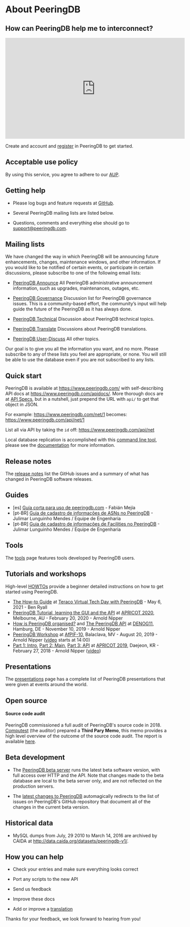 # About PeeringDB

## How can PeeringDB help me to interconnect?

<iframe width="560" height="315" src="https://www.youtube-nocookie.com/embed/QA2PvYbvDhg" title="YouTube video player" frameborder="0" allow="accelerometer; autoplay; clipboard-write; encrypted-media; gyroscope; picture-in-picture" allowfullscreen></iframe>

Create and account and [register](https://www.peeringdb.com/register) in PeeringDB to get started.

## Acceptable use policy

By using this service, you agree to adhere to our [AUP](https://www.peeringdb.com/aup).

## Getting help

* Please log bugs and feature requests at [GitHub](https://github.com/peeringdb/peeringdb/issues).

* Several PeeringDB mailing lists are listed below.

* Questions, comments and everything else should go to <support@peeringdb.com>.

## Mailing lists

We have changed the way in which PeeringDB will be announcing future enhancements, changes, maintenance windows, and other information. If you would like to be notified of certain events, or participate in certain discussions, please subscribe to one of the following email lists:

* [PeeringDB Announce](http://lists.peeringdb.com/cgi-bin/mailman/listinfo/pdb-announce)
    All PeeringDB administrative announcement information, such as upgrades, maintenances, outages, etc.

* [PeeringDB Governance](http://lists.peeringdb.com/cgi-bin/mailman/listinfo/pdb-gov)
    Discussion list for PeeringDB governance issues.  This is a community-based effort, the community’s input will help guide the future of the PeeringDB as it has always done.

* [PeeringDB Technical](http://lists.peeringdb.com/cgi-bin/mailman/listinfo/pdb-tech)
    Discussion about PeeringDB technical topics.

* [PeeringDB Translate](http://lists.peeringdb.com/cgi-bin/mailman/listinfo/pdb-translate)
    Discussions about PeeringDB translations.

* [PeeringDB User-Discuss](http://lists.peeringdb.com/cgi-bin/mailman/listinfo/user-discuss)
    All other topics.

Our goal is to give you all the information you want, and no more.  Please subscribe to any of these lists you feel are appropriate, or none. You will still be able to use the database even if you are not subscribed to any lists.

## Quick start

PeeringDB is available at <https://www.peeringdb.com/> with self-describing API docs at <https://www.peeringdb.com/apidocs/>.  More thorough docs are at [API Specs](api_specs.md), but in a nutshell, just prepend the URL with `api/` to get that object in JSON.

For example:
<https://www.peeringdb.com/net/1>
becomes:
<https://www.peeringdb.com/api/net/1>

List all via API by taking the `id` off:
<https://www.peeringdb.com/api/net>

Local database replication is accomplished with this [command line tool](https://github.com/peeringdb/peeringdb-py), please see the [documentation](http://peeringdb.github.io/peeringdb-py/cli/#sync) for more information.

## Release notes

The [release notes](release_notes/index.md) list the GitHub issues and a summary of what has changed in PeeringDB software releases.

## Guides

- [es] [Guía corta para uso de peeringdb.com](guide/guia_PeeringDB.pdf) - Fabián Mejía
- [pt-BR] [Guia de cadastro de informações de ASNs no PeeringDB](guide/PeeringDB_Cadastro_de_ASN.pdf) - Julimar Lunguinho Mendes / Equipe de Engenharia
- [pt-BR] [Guia de cadastro de informações de Facilities no PeeringDB](guide/PeeringDB_Cadastro_de_Facilities.pdf) - Julimar Lunguinho Mendes / Equipe de Engenharia

## Tools

The [tools](tools.md) page features tools developed by PeeringDB users.

## Tutorials and workshops

High-level [HOWTOs](howtos.md) provide a beginner detailed instructions on how to get started using PeeringDB.

- [The How-to Guide](presentation/20210506-Teraco_Tech_Day.pdf) at [Teraco Virtual Tech Day with PeeringDB](https://www.teraco.co.za/events/virtual-tech-days/?fbclid=IwAR310Y84fDzXnZOcfXWxnogcgkDTrWaTwfM4u0U8c5wkFPd5ihNaHuNWjzk) - May 6, 2021 - Ben Ryall
- [PeeringDB Tutorial, learning the GUI and the API](presentation/20200220-1-2-GUI-API-APRICOT2020-Arnold-Nipper.pdf) at [APRICOT 2020](https://2020.apricot.net/program/schedule/#/day/9), Melbourne, AU - February 20, 2020 - Arnold Nipper
- [How is PeeringDB organised?](presentation/20191110-1-GUI-DENOG11-Arnold-Nipper.pdf) and [The PeeringDB API](presentation/20191110-2-API-DENOG11-Arnold-Nipper.pdf) at [DENOG11](https://www.denog.de/de/meetings/denog11/workshops.html), Hamburg, DE - November 10, 2019 - Arnold Nipper
- [PeeringDB Workshop](presentation/20190820_PeeringDB_Workshop_1-2_AfPIF_2019.pdf) at [AfPIF-10](https://www.afpif.org/afpif-10/), Balaclava, MV - August 20, 2019 - Arnold Nipper ([video](https://livestream.com/internetsociety/afpif2019/videos/195303661) starts at 14:00)
- [Part 1: Intro](presentation/20190227-peeringdb-workshop-1-intro.pdf), [Part 2: Main](presentation/20190227-peeringdb-workshop-2-main.pdf), [Part 3: API](presentation/20190227-peeringdb-workshop-3-api.pdf) at [APRICOT 2019](https://2019.apricot.net/program/schedule/#/day/10/peeringdb-tutorial), Daejeon, KR - February 27, 2018 - Arnold Nipper ([video](https://www.youtube.com/watch?v=cygDlOqs9tI))

## Presentations

The [presentations](presentations.md) page has a complete list of PeeringDB presentations that were given at events around the world.

## Open source

#### Source code audit

PeeringDB commissioned a full audit of PeeringDB's source code in 2018. [Computest](https://www.computest.nl/) (the auditor) prepared a __Third Pary Memo__, this memo provides a high level overview of the outcome of the source code audit. The report is available [here](gov/misc/2018-05-16_Computest_Source_Code_Audit_TPM.pdf).

## Beta development

* The [PeeringDB beta server](https://beta.peeringdb.com/) runs the latest beta software version, with full access over HTTP and the API.  Note that changes made to the beta database are local to the beta server only, and are not reflected on the production servers.

* The [latest changes to PeeringDB](https://beta.peeringdb.com/changes) automagically redirects to the list of issues on PeeringDB's GitHub repository that document all of the changes in the current beta version.

## Historical data

* MySQL dumps from July, 29 2010 to March 14, 2016 are archived by CAIDA at <http://data.caida.org/datasets/peeringdb-v1/>.

## How you can help

* Check your entries and make sure everything looks correct

* Port any scripts to the new API

* Send us feedback

* Improve these docs

* Add or improve a [translation](translation/)

Thanks for your feedback, we look forward to hearing from you!
